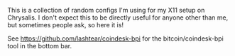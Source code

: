 This is a collection of random configs I'm using for my X11 setup on Chrysalis.  I don't expect this to be directly useful for anyone other than me, but sometimes people ask, so here it is!

See https://github.com/lashtear/coindesk-bpi for the bitcoin/coindesk-bpi tool in the bottom bar.
